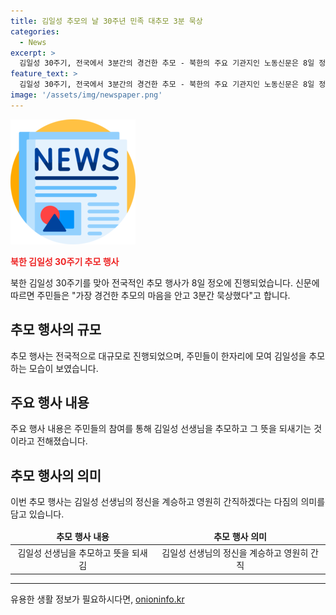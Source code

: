 ```yaml
---
title: 김일성 추모의 날 30주년 민족 대추모 3분 묵상
categories:
  - News
excerpt: >
  김일성 30주기, 전국에서 3분간의 경건한 추모 - 북한의 주요 기관지인 노동신문은 8일 정오에 전국적으로 진행된 김일성 30주기 추모 행사를 보도했다. 주민들은 일제히 모여 3분간의 묵상 시간을 갖고, 고동이 울렸다고 전했다.
feature_text: >
  김일성 30주기, 전국에서 3분간의 경건한 추모 - 북한의 주요 기관지인 노동신문은 8일 정오에 전국적으로 진행된 김일성 30주기 추모 행사를 보도했다. 주민들은 일제히 모여 3분간의 묵상 시간을 갖고, 고동이 울렸다고 전했다.
image: '/assets/img/newspaper.png'
---
```


<p><img src="/assets/img/newspaper.png" alt="kimp 속보" /></p>

<p><b><span style="color: #ee2323;">북한 김일성 30주기 추모 행사</span></b></p>

<p data-ke-size="size16">북한 김일성 30주기를 맞아 전국적인 추모 행사가 8일 정오에 진행되었습니다. 신문에 따르면 주민들은 "가장 경건한 추모의 마음을 안고 3분간 묵상했다"고 합니다.</p>

<h2 data-ke-size="size26">추모 행사의 규모</h2>

<p data-ke-size="size16">추모 행사는 전국적으로 대규모로 진행되었으며, 주민들이 한자리에 모여 김일성을 추모하는 모습이 보였습니다.</p>

<h2 data-ke-size="size26">주요 행사 내용</h2>

<p data-ke-size="size16">주요 행사 내용은 주민들의 참여를 통해 김일성 선생님을 추모하고 그 뜻을 되새기는 것이라고 전해졌습니다.</p>

<h2 data-ke-size="size26">추모 행사의 의미</h2>

<p data-ke-size="size16">이번 추모 행사는 김일성 선생님의 정신을 계승하고 영원히 간직하겠다는 다짐의 의미를 담고 있습니다.</p>

<table>
<thead>
<tr>
<td style="text-align: center; height: 17px;"><b>추모 행사 내용</b></td>
<td style="text-align: center; height: 17px;"><b>추모 행사 의미</b></td>
</tr>
</thead>
<tr>
<td style="text-align: center; height: 17px;">김일성 선생님을 추모하고 뜻을 되새김</td>
<td style="text-align: center; height: 17px;">김일성 선생님의 정신을 계승하고 영원히 간직</td>
</tr>
</table>

<hr>
유용한 생활 정보가 필요하시다면, <a href="https://onioninfo.kr" rel="dofollow">onioninfo.kr</a>


